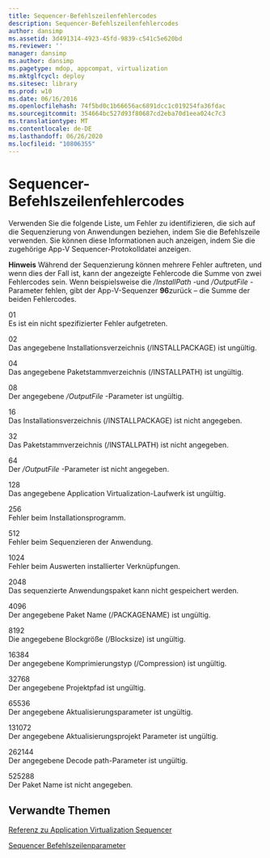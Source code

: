 ```yaml
---
title: Sequencer-Befehlszeilenfehlercodes
description: Sequencer-Befehlszeilenfehlercodes
author: dansimp
ms.assetid: 3d491314-4923-45fd-9839-c541c5e620bd
ms.reviewer: ''
manager: dansimp
ms.author: dansimp
ms.pagetype: mdop, appcompat, virtualization
ms.mktglfcycl: deploy
ms.sitesec: library
ms.prod: w10
ms.date: 06/16/2016
ms.openlocfilehash: 74f5bd0c1b66656ac6891dcc1c019254fa36fdac
ms.sourcegitcommit: 354664bc527d93f80687cd2eba70d1eea024c7c3
ms.translationtype: MT
ms.contentlocale: de-DE
ms.lasthandoff: 06/26/2020
ms.locfileid: "10806355"
---
```

# Sequencer-Befehlszeilenfehlercodes


Verwenden Sie die folgende Liste, um Fehler zu identifizieren, die sich auf die Sequenzierung von Anwendungen beziehen, indem Sie die Befehlszeile verwenden. Sie können diese Informationen auch anzeigen, indem Sie die zugehörige App-V Sequencer-Protokolldatei anzeigen.

**Hinweis**  Während der Sequenzierung können mehrere Fehler auftreten, und wenn dies der Fall ist, kann der angezeigte Fehlercode die Summe von zwei Fehlercodes sein. Wenn beispielsweise die */InstallPath* -und */OutputFile* -Parameter fehlen, gibt der App-V-Sequenzer **96**zurück – die Summe der beiden Fehlercodes.

 

<a href="" id="01"></a>01  
Es ist ein nicht spezifizierter Fehler aufgetreten.

<a href="" id="02"></a>02  
Das angegebene Installationsverzeichnis (/INSTALLPACKAGE) ist ungültig.

<a href="" id="04"></a>04  
Das angegebene Paketstammverzeichnis (/INSTALLPATH) ist ungültig.

<a href="" id="08"></a>08  
Der angegebene */OutputFile* -Parameter ist ungültig.

<a href="" id="16"></a>16  
Das Installationsverzeichnis (/INSTALLPACKAGE) ist nicht angegeben.

<a href="" id="32"></a>32  
Das Paketstammverzeichnis (/INSTALLPATH) ist nicht angegeben.

<a href="" id="64"></a>64  
Der */OutputFile* -Parameter ist nicht angegeben.

<a href="" id="128"></a>128  
Das angegebene Application Virtualization-Laufwerk ist ungültig.

<a href="" id="256"></a>256  
Fehler beim Installationsprogramm.

<a href="" id="512"></a>512  
Fehler beim Sequenzieren der Anwendung.

<a href="" id="1024"></a>1024  
Fehler beim Auswerten installierter Verknüpfungen.

<a href="" id="2048"></a>2048  
Das sequenzierte Anwendungspaket kann nicht gespeichert werden.

<a href="" id="4096"></a>4096  
Der angegebene Paket Name (/PACKAGENAME) ist ungültig.

<a href="" id="8192"></a>8192  
Die angegebene Blockgröße (/Blocksize) ist ungültig.

<a href="" id="16384"></a>16384  
Der angegebene Komprimierungstyp (/Compression) ist ungültig.

<a href="" id="32768"></a>32768  
Der angegebene Projektpfad ist ungültig.

<a href="" id="65536"></a>65536  
Der angegebene Aktualisierungsparameter ist ungültig.

<a href="" id="131072"></a>131072  
Der angegebene Aktualisierungsprojekt Parameter ist ungültig.

<a href="" id="262144"></a>262144  
Der angegebene Decode path-Parameter ist ungültig.

<a href="" id="525288"></a>525288  
Der Paket Name ist nicht angegeben.

## Verwandte Themen


[Referenz zu Application Virtualization Sequencer](application-virtualization-sequencer-reference.md)

[Sequencer Befehlszeilenparameter](sequencer-command-line-parameters.md)

 

 





